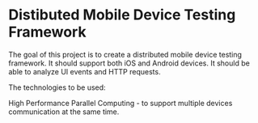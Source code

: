 # Distibuted Mobile Device Testing Framework

The goal of this project is to create a distributed mobile device testing framework. It should support both iOS and Android devices. It should be able to analyze UI events and HTTP requests.

The technologies to be used:

High Performance Parallel Computing - to support multiple devices communication at the same time.
